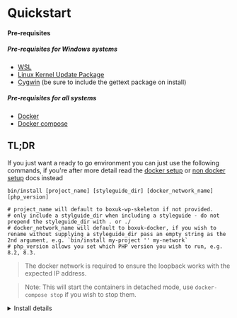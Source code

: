 # Quickstart

#### Pre-requisites
##### Pre-requisites for Windows systems
* [WSL](https://docs.microsoft.com/en-us/windows/wsl/install)
* [Linux Kernel Update Package](https://docs.microsoft.com/en-gb/windows/wsl/install-manual#step-4---download-the-linux-kernel-update-package)
* [Cygwin](https://cygwin.com/install.html) (be sure to include the gettext package on install)
##### Pre-requisites for all systems
* [Docker](https://www.docker.com/)
* [Docker compose](https://docs.docker.com/compose/install/)

## TL;DR

If you just want a ready to go environment you can just use the following commands, if you're after more detail read
the [docker setup](docker-setup.md) or [non docker setup](non-docker-setup.md) docs instead


```
bin/install [project_name] [styleguide_dir] [docker_network_name] [php_version]

# project_name will default to boxuk-wp-skeleton if not provided.
# only include a stylguide_dir when including a styleguide - do not prepend the styleguide_dir with . or ./
# docker_network_name will default to boxuk-docker, if you wish to rename without supplying a styleguide_dir pass an empty string as the 2nd argument, e.g. `bin/install my-project '' my-network`
# php_version allows you set which PHP version you wish to run, e.g. 8.2, 8.3.
```

> The docker network is required to ensure the loopback works with the expected IP address.

> Note: This will start the containers in detached mode, use `docker-compose stop` if you wish to stop them.

<details>
<summary>Install details</summary>

```
cp .env.dist .env; cp ./docker/database/.env.dist ./docker/database/.env; cp ./docker/app/.env.dist ./docker/app/.env;
docker network create --subnet=192.168.35.0/24 boxuk-docker;
docker-compose stop;
docker-compose build;
docker-compose up -d;
bin/docker/composer install;
cp wp-content/plugins/memcached/object-cache.php wp-content/object-cache.php;
bin/docker/wp core install --url="https://$PROJECT_NAME.local" --title="Box UK WordPress Project" --admin_user=admin --admin_email=boxuk@example.com --skip-email;
bin/docker/wp site empty;
bin/docker/wp dictator impose site-state.yml;
bin/docker/wp package install git@github.com:nlemoine/wp-cli-fixtures.git;
bin/docker/wp fixtures load;
bin/docker/wp cache flush;
echo '127.0.0.1 $PROJECT_NAME.local | sudo tee -a /etc/hosts;
```
</details>
